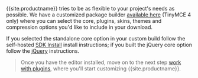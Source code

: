 {{site.productname}} tries to be as flexible to your project's needs as possible. We have a customized package builder [available here](https://www.tiny.cloud/get-tiny/custom-builds/) (TinyMCE 4 only) where you can select the core, plugins, skins, themes and compression options you'd like to include in your download.

If you selected the standalone core option in your custom build follow the self-hosted [SDK Install](#sdkinstall) install instructions; if you built the jQuery core option follow the [jQuery](#jqueryinstall) instructions.

> Once you have the editor installed, move on to the next step [work with plugins](../work-with-plugins/), where you'll start customizing {{site.productname}}.

